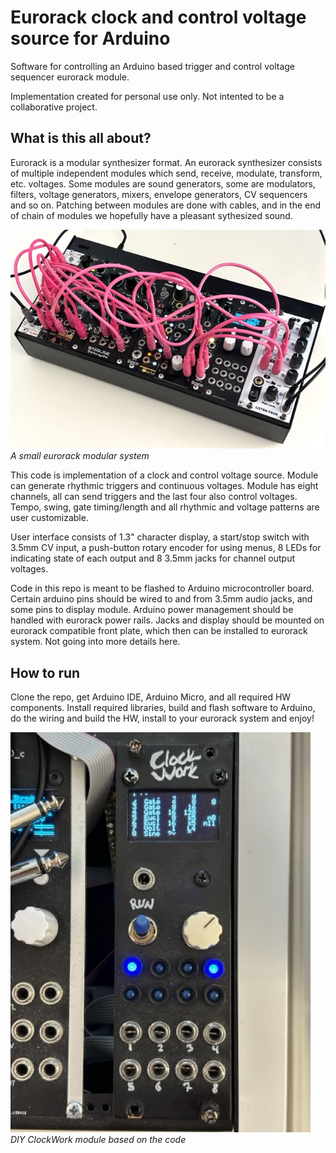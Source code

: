 # Eurorack clock and control voltage source for Arduino

Software for controlling an Arduino based trigger and control voltage sequencer eurorack module.

Implementation created for personal use only. Not intented to be a collaborative project.

## What is this all about?

Eurorack is a modular synthesizer format. An eurorack synthesizer consists of multiple independent modules which send, receive, modulate, transform, etc. voltages. Some modules are sound generators, some are modulators, filters, voltage generators, mixers, envelope generators, CV sequencers and so on. Patching between modules are done with cables, and in the end of chain of modules we hopefully have a pleasant sythesized sound.

![Small eurorack system](https://github.com/arilaukkanen/eurorack-clock-and-cv-source/blob/main/images/eurorack.jpeg?raw=true)  
_A small eurorack modular system_

This code is implementation of a clock and control voltage source. Module can generate rhythmic triggers and continuous voltages. Module has eight channels, all can send triggers and the last four also control voltages. Tempo, swing, gate timing/length and all rhythmic and voltage patterns are user customizable.

User interface consists of 1.3" character display, a start/stop switch with 3.5mm CV input, a push-button rotary encoder for using menus, 8 LEDs for indicating state of each output and 8 3.5mm jacks for channel output voltages.

Code in this repo is meant to be flashed to Arduino microcontroller board. Certain arduino pins should be wired to and from 3.5mm audio jacks, and some pins to display module. Arduino power management should be handled with eurorack power rails. Jacks and display should be mounted on eurorack compatible front plate, which then can be installed to eurorack system. Not going into more details here.

## How to run

Clone the repo, get Arduino IDE, Arduino Micro, and all required HW components. Install required libraries, build and flash software to Arduino, do the wiring and build the HW, install to your eurorack system and enjoy!

![ClockWork module](https://github.com/arilaukkanen/eurorack-clock-and-cv-source/blob/main/images/clock-and-cv-source.jpeg?raw=true)  
_DIY ClockWork module based on the code_
